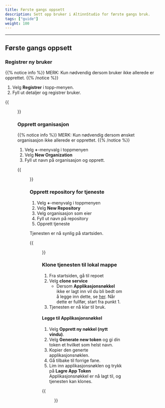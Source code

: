```yaml
---
title: Første gangs oppsett
description: Sett opp bruker i AltinnStudio for første gangs bruk.
tags: ["guide"]
weight: 100
---
```


***

## Første gangs oppsett

### Registrer ny bruker
{{% notice info %}}
MERK: Kun nødvendig dersom bruker ikke allerede er opprettet.
{{% /notice %}}

1. Velg __Registrer__ i topp-menyen.
2. Fyll ut detaljer og registrer bruker.

{{<figure src="register-user.gif?width=1000" title="Registrer ny bruker">}}

### Opprett organisasjon
{{% notice info %}}
MERK: Kun nødvendig dersom ønsket organisasjon ikke allerede er opprettet.
{{% /notice %}}

1. Velg **+**-menyvalg i toppmenyen
2. Velg **New Organization**
3. Fyll ut navn på organisasjon og opprett.

{{<figure src="create-org.gif?width=1000" title="Lag ny organisasjon">}}

### Opprett repository for tjeneste

1. Velg **+**-menyvalg i toppmenyen
2. Velg **New Repository**
3. Velg organisasjon som eier
4. Fyll ut navn på repository
5. Opprett tjeneste

Tjenesten er nå synlig på startsiden.

{{<figure src="create-repo.gif?width=1000" title="Lag nytt repository">}}

### Klone tjenesten til lokal mappe

1. Fra startsiden, gå til repoet
2. Velg **clone service**
    - Dersom **Applikasjonsnøkkel** ikke er lagt inn vil du bli bedt om å legge inn dette, se [her](#add-app-token). Når dette er fullfør, start fra punkt 1.
3. Tjenesten er nå klar til bruk. 

#### <a name="add-app-token"></a> Legge til Applikasjonsnøkkel
1. Velg **Opprett ny nøkkel (nytt vindu)**.
2. Velg **Generate new token** og gi din token et hvilket som helst navn.
3. Kopier den generte applikasjonsnøklen.
4. Gå tilbake til forrige fane.
5. Lim inn applikasjonsnøklen og trykk på **Lagre App Token**
Applikasjonsnøkkel er nå lagt til, og tjenesten kan klones.

{{<figure src="clone-service.gif?width=1000" title="Klone tjenesten, inkl. legge til applikasjonsnøkkel">}}
